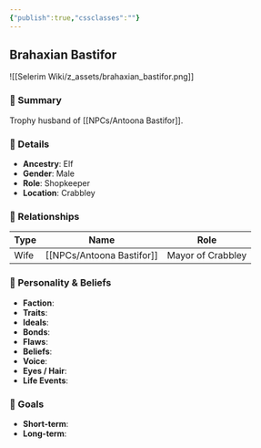 ```yaml
---
{"publish":true,"cssclasses":""}
---
```



## Brahaxian Bastifor
![[Selerim Wiki/z_assets/brahaxian_bastifor.png]]
### 🧠 Summary
Trophy husband of [[NPCs/Antoona Bastifor]].

### 🧬 Details
- **Ancestry**: Elf
- **Gender**: Male  
- **Role**: Shopkeeper  
- **Location**: Crabbley  

### 🤝 Relationships

| Type | Name                  | Role               |
|------|-----------------------|--------------------|
| Wife | [[NPCs/Antoona Bastifor]]  | Mayor of Crabbley  |

### 🧭 Personality & Beliefs

- **Faction**:  
- **Traits**:  
- **Ideals**:  
- **Bonds**:  
- **Flaws**:  
- **Beliefs**:  
- **Voice**:  
- **Eyes / Hair**:  
- **Life Events**:  

### 🎯 Goals

- **Short-term**:  
- **Long-term**:  
